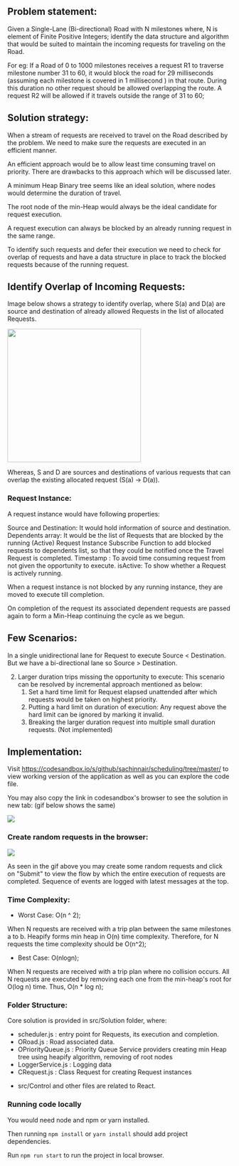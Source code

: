 ## Problem statement:

Given a Single-Lane (Bi-directional) Road with N milestones where, N is element of Finite Positive Integers; identify the data structure and algorithm that would be suited to maintain the incoming requests for traveling on the Road.

For eg: If a Road of 0 to 1000 milestones receives a request R1 to traverse milestone number 31 to 60, it would block the road for 29 milliseconds (assuming each milestone is covered in 1 millisecond ) in that route. During this duration no other request should be allowed overlapping the route. A request R2 will be allowed if it travels outside the range of 31 to 60;

## Solution strategy:

When a stream of requests are received to travel on the Road described by the problem. We need to make sure the requests are executed in an efficient manner. 

An efficient approach would be to allow least time consuming travel on priority. There are drawbacks to this approach which will be discussed later.

A minimum Heap Binary tree seems like an ideal solution, where nodes would determine the duration of travel.

The root node of the min-Heap would always be the ideal candidate for request execution.

A request execution can always be blocked by an already running request in the same range. 

To identify such requests and defer their execution we need to check for overlap of requests and have a data structure in place to track the blocked requests because of the running request.


## Identify Overlap of Incoming Requests:

Image below shows a strategy to identify overlap, where S(a) and D(a) are source and destination of already allowed Requests in the list of allocated Requests. 

<img src="https://user-images.githubusercontent.com/1617638/89754318-0e4f2080-daf9-11ea-94da-2152bc9190e2.jpeg" width="300">


Whereas, S and D are sources and destinations of various requests that can overlap the existing allocated request (S(a) -> D(a)).


### Request Instance:

A request instance would have following properties:

Source and Destination: It would hold information of source and destination.
Dependents array: It would be the list of Requests that are blocked by the running (Active) Request Instance 
Subscribe Function to add blocked requests to dependents list, so that they could be notified once the Travel Request is completed.
Timestamp : To avoid time consuming request from not given the opportunity to execute.
isActive: To show whether a Request is actively running.


When a request instance is not blocked by any running instance, they are moved to execute till completion.

On completion of the request its associated dependent requests are passed again to form a Min-Heap continuing the cycle as we begun.


## Few Scenarios:

In a single unidirectional lane for Request to execute Source < Destination. But we have a bi-directional lane so Source > Destination.

2.  Larger duration trips missing the opportunity to execute:
	This scenario can be resolved by incremental approach mentioned as below:
	1. Set a hard time limit for Request elapsed unattended after which requests would be taken on highest priority.
	2. Putting a hard limit on duration of execution: Any request above the hard limit can be ignored by marking it invalid.
	3. Breaking the larger duration request into multiple small duration requests. (Not implemented)


## Implementation:

Visit https://codesandbox.io/s/github/sachinnair/scheduling/tree/master/ to view working version of the application as well as you can explore the code file.

You may also copy the link in codesandbox's browser to see the solution in new tab: (gif below shows the same)

![](https://user-images.githubusercontent.com/1617638/89753733-01313200-daf7-11ea-8f5c-352ce403f8c2.gif)




### Create random requests in the browser:

![](https://user-images.githubusercontent.com/1617638/89753730-fd051480-daf6-11ea-9498-c8d369f544cf.gif)

As seen in the gif above you may create some random requests and click on "Submit" to view the flow by which the entire execution of requests are completed. Sequence of events are logged with latest messages at the top.




### Time Complexity:

* Worst Case: O(n ^ 2);

When N requests are received with a trip plan between the same milestones a to b. Heapify forms min heap in O(n) time complexity. Therefore, for N requests the time complexity should be O(n^2);

* Best Case: O(nlogn);

When N requests are received with a trip plan where no collision occurs. All N requests are executed by removing each one from the min-heap's root for O(log n) time. Thus, O(n * log n);

### Folder Structure:

Core solution is provided in src/Solution folder, where:

- scheduler.js : entry point for Requests, its execution and completion.
- ORoad.js : Road associated data.
- OPriorityQueue.js : Priority Queue Service providers creating min Heap tree using heapify algorithm, removing of root nodes
- LoggerService.js : Logging data
- CRequest.js : Class Request for creating Request instances 

* src/Control and other files are related to React.

### Running code locally

You would need node and npm or yarn installed.

Then running `npm install` or `yarn install` should add project dependencies.

Run `npm run start` to run the project in local browser.


